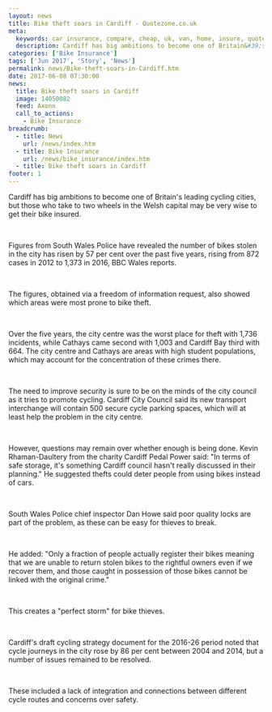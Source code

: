 ```yaml
---
layout: news
title: Bike theft soars in Cardiff - Quotezone.co.uk
meta:
  keywords: car insurance, compare, cheap, uk, van, home, insure, quotes, online, comparison, bike, loans, life
  description: Cardiff has big ambitions to become one of Britain&#39;s leading cycling cities, but those who take to two wheels in the Welsh capital may be very wise to get their bike insured
categories: ['Bike Insurance']
tags: ['Jun 2017', 'Story', 'News']
permalink: news/Bike-theft-soars-in-Cardiff.htm
date: 2017-06-08 07:30:00
news:
  title: Bike theft soars in Cardiff
  image: 14050082
  feed: Axonn
  call_to_actions:
    - Bike Insurance
breadcrumb:
  - title: News
    url: /news/index.htm
  - title: Bike Insurance
    url: /news/bike_insurance/index.htm
  - title: Bike theft soars in Cardiff
footer: 1
---
```


Cardiff has big ambitions to become one of Britain&#39;s leading cycling cities, but those who take to two wheels in the Welsh capital may be very wise to get their bike insured.

&nbsp;

Figures from South Wales Police have revealed the number of bikes stolen in the city has risen by 57 per cent over the past five years, rising from 872 cases in 2012 to 1,373 in 2016, BBC Wales reports.&nbsp;

&nbsp;

The figures, obtained via a freedom of information request, also showed which areas were most prone to bike theft.

&nbsp;

Over the five years, the city centre was the worst place for theft with 1,736 incidents, while Cathays came second with 1,003 and Cardiff Bay third with 664. The city centre and Cathays are areas with high student populations, which may account for the concentration of these crimes there.&nbsp;

&nbsp;

The need to improve security is sure to be on the minds of the city council as it tries to promote cycling. Cardiff City Council said its new transport interchange will contain 500 secure cycle parking spaces, which will at least help the problem in the city centre.&nbsp;

&nbsp;

However, questions may remain over whether enough is being done. Kevin Rhaman-Daultery from the charity Cardiff Pedal Power said: &quot;In terms of safe storage, it&#39;s something Cardiff council hasn&#39;t really discussed in their planning.&quot; He suggested thefts could deter people from using bikes instead of cars.

&nbsp;

South Wales Police chief inspector Dan Howe said poor quality locks are part of the problem, as these can be easy for thieves to break.

&nbsp;

He added: &quot;Only a fraction of people actually register their bikes meaning that we are unable to return stolen bikes to the rightful owners even if we recover them, and those caught in possession of those bikes cannot be linked with the original crime.&quot;

&nbsp;

This creates a &quot;perfect storm&quot; for bike thieves.&nbsp;

&nbsp;

Cardiff&#39;s draft cycling strategy document for the 2016-26 period noted that cycle journeys in the city rose by 86 per cent between 2004 and 2014, but a number of issues remained to be resolved.

&nbsp;

These included a lack of integration and connections between different cycle routes and concerns over safety.

&nbsp;
